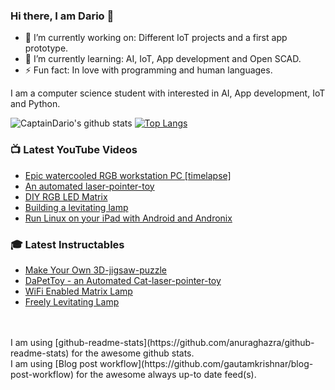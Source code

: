 ### Hi there, I am Dario 👋


- 🔭 I’m currently working on: Different IoT projects and a first app prototype.
- 🌱 I’m currently learning: AI, IoT, App development and Open SCAD.
- ⚡ Fun fact: In love with programming and human languages.


I am a computer science student with interested in AI, App development, IoT and Python.

![CaptainDario's github stats](https://github-readme-stats.vercel.app/api?username=captaindario&count_private=true)
[![Top Langs](https://github-readme-stats.vercel.app/api/top-langs/?username=captaindario&hide=g-code)](https://github.com/captaindario/github-readme-stats)

### 📺 Latest YouTube Videos
<!-- YOUTUBE:START -->
- [Epic watercooled RGB workstation PC [timelapse]](https://www.youtube.com/watch?v=nSBbka363sI)
- [An automated laser-pointer-toy](https://www.youtube.com/watch?v=vp5igMt3IM0)
- [DIY RGB LED Matrix](https://www.youtube.com/watch?v=JtgvVUUX6ng)
- [Building a levitating lamp](https://www.youtube.com/watch?v=H9U5d88-Mq0)
- [Run Linux on your iPad with Android and Andronix](https://www.youtube.com/watch?v=C-ZX_SLewnM)
<!-- YOUTUBE:END -->

### 🎓 Latest Instructables
<!-- INSTRUCTABLES:START -->
- [Make Your Own 3D-jigsaw-puzzle](https://www.instructables.com/id/Make-Your-Own-3D-jigsaw-puzzle/)
- [DaPetToy - an Automated Cat-laser-pointer-toy](https://www.instructables.com/id/An-Automated-Cat-laser-pointer-toy/)
- [WiFi Enabled Matrix Lamp](https://www.instructables.com/id/WiFi-Enabled-Matrix-Lamp/)
- [Freely Levitating Lamp](https://www.instructables.com/id/Freely-Levitating-Lamp/)
<!-- INSTRUCTABLES:END -->

</br>
</br>
I am using [github-readme-stats](https://github.com/anuraghazra/github-readme-stats) for the awesome github stats. </br>
I am using [Blog post workflow](https://github.com/gautamkrishnar/blog-post-workflow) for the awesome always up-to date feed(s).
